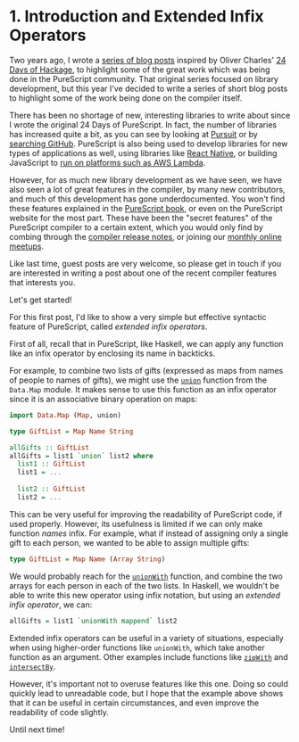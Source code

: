 # 1. Introduction and Extended Infix Operators

Two years ago, I wrote a [series of blog posts](https://github.com/paf31/24-days-of-purescript-2014/blob/master/README.md) inspired by Oliver Charles' [24 Days of Hackage](https://ocharles.org.uk/blog/pages/2013-12-01-24-days-of-hackage.html), to highlight some of the great work which was being done in the PureScript community. That original series focused on library development, but this year I've decided to write a series of short blog posts to highlight some of the work being done on the compiler itself.

There has been no shortage of new, interesting libraries to write about since I wrote the original 24 Days of PureScript. In fact, the number of libraries has increased quite a bit, as you can see by looking at [Pursuit](http://pursuit.purescript.org/) or by [searching GitHub](https://github.com/search?o=desc&q=purescript&ref=cmdform&s=updated&type=Repositories). PureScript is also being used to develop libraries for new types of applications as well, using libraries like [React Native](https://facebook.github.io/react-native/), or building JavaScript to [run on platforms such as AWS Lambda](http://kofno.github.io/2015/10/11/aws-lambda-purescript.html).

However, for as much new library development as we have seen, we have also seen a lot of great features in the compiler, by many new contributors, and much of this development has gone underdocumented. You won't find these features explained in the [PureScript book](https://leanpub.com/purescript/read), or even on the PureScript website for the most part. These have been the "secret features" of the PureScript compiler to a certain extent, which you would only find by combing through the [compiler release notes](https://github.com/purescript/purescript/releases), or joining our [monthly online meetups](https://github.com/purescript/purescript/wiki/PureScript-Meetups). 

Like last time, guest posts are very welcome, so please get in touch if you are interested in writing a post about one of the recent compiler features that interests you.

Let's get started!

For this first post, I'd like to show a very simple but effective syntactic feature of PureScript, called _extended infix operators_.

First of all, recall that in PureScript, like Haskell, we can apply any function like an infix operator by enclosing its name in backticks.

For example, to combine two lists of gifts (expressed as maps from names of people to names of gifts), we might use the [`union`](https://pursuit.purescript.org/packages/purescript-maps/2.0.1/docs/Data.Map#v:union) function from the `Data.Map` module. It makes sense to use this function as an infix operator since it is an associative binary operation on maps: 

```purescript
import Data.Map (Map, union)

type GiftList = Map Name String

allGifts :: GiftList
allGifts = list1 `union` list2 where
  list1 :: GiftList
  list1 = ...
  
  list2 :: GiftList
  list2 = ...
```

This can be very useful for improving the readability of PureScript code, if used properly. However, its usefulness is limited if we can only make function _names_ infix. For example, what if instead of assigning only a single gift to each person, we wanted to be able to assign multiple gifts:

```purescript
type GiftList = Map Name (Array String)
```

We would probably reach for the [`unionWith`](https://pursuit.purescript.org/packages/purescript-maps/2.0.1/docs/Data.Map#v:unionWith) function, and combine the two arrays for each person in each of the two lists. In Haskell, we wouldn't be able to write this new operator using infix notation, but using an _extended infix operator_, we can:

```purescript
allGifts = list1 `unionWith mappend` list2
```

Extended infix operators can be useful in a variety of situations, especially when using higher-order functions like `unionWith`, which take another function as an argument. Other examples include functions like [`zipWith`](https://pursuit.purescript.org/packages/purescript-lists/3.2.1/docs/Data.List#v:zipWith) and [`intersectBy`](https://pursuit.purescript.org/packages/purescript-lists/3.2.1/docs/Data.List#v:intersectBy).

However, it's important not to overuse features like this one. Doing so could quickly lead to unreadable code, but I hope that the example above shows that it can be useful in certain circumstances, and even improve the readability of code slightly.

Until next time!
